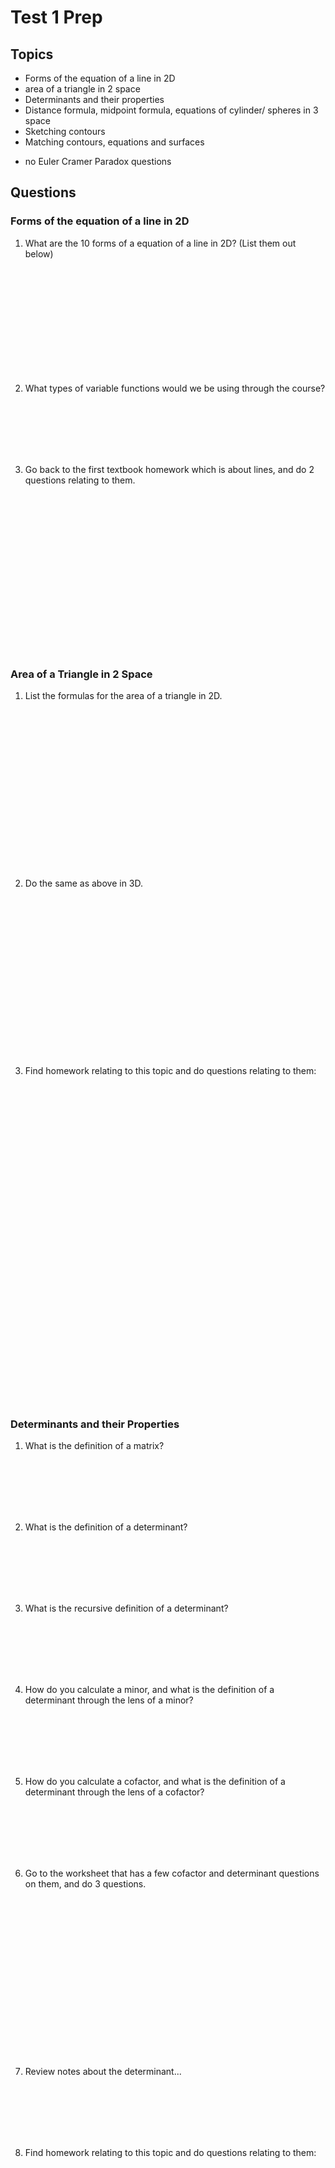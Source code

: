 # Test 1 Prep

## Topics

- Forms of the equation of a line in 2D
- area of a triangle in 2 space
- Determinants and their properties
- Distance formula, midpoint formula, equations of cylinder/ spheres in 3 space
- Sketching contours
- Matching contours, equations and surfaces

* no Euler Cramer Paradox questions

## Questions

### Forms of the equation of a line in 2D

1. What are the 10 forms of a equation of a line in 2D? (List them out below)

<br><br><br><br><br><br><br><br><br><br>

2. What types of variable functions would we be using through the course?

<br><br><br><br><br>

3. Go back to the first textbook homework which is about lines, and do 2 questions relating to them.

<br><br><br><br><br>
<br><br><br><br><br>
<br><br><br><br><br>

### Area of a Triangle in 2 Space

1. List the formulas for the area of a triangle in 2D.

<br><br><br><br><br>
<br><br><br><br><br>
<br><br><br><br><br>

2. Do the same as above in 3D.

<br><br><br><br><br>
<br><br><br><br><br>
<br><br><br><br><br>

3. Find homework relating to this topic and do questions relating to them:

<br><br><br><br><br>
<br><br><br><br><br>
<br><br><br><br><br>
<br><br><br><br><br>
<br><br><br><br><br>
<br><br><br><br><br>

### Determinants and their Properties

1. What is the definition of a matrix?

<br><br><br><br><br>

2. What is the definition of a determinant?

<br><br><br><br><br>

3. What is the recursive definition of a determinant?

<br><br><br><br><br>

4. How do you calculate a minor, and what is the definition of a determinant through the lens of a minor?

<br><br><br><br><br>

5. How do you calculate a cofactor, and what is the definition of a determinant through the lens of a cofactor?

<br><br><br><br><br>

6. Go to the worksheet that has a few cofactor and determinant questions on them, and do 3 questions.

<br><br><br><br><br>
<br><br><br><br><br>
<br><br><br><br><br>

7. Review notes about the determinant...

<br><br><br><br><br>

8. Find homework relating to this topic and do questions relating to them:

<br><br><br><br><br>
<br><br><br><br><br>
<br><br><br><br><br>
<br><br><br><br><br>
<br><br><br><br><br>
<br><br><br><br><br>

### Distance formula, Midpoint Formula, Equations of a Cylinder, Spheres in 3 space

1. What is the distance formula in 2D? 3D?

<br><br><br><br><br>

2. What is the midpoint formula in 2D? In 3D?

<br><br><br><br><br>

3. What are the equations for a cylinder and a sphere?

<br><br><br><br><br>

4. What are the R relationships between functions in 2D and functions in 3D?

<br><br><br><br><br>

5. Find a few questions on homework relationing to distance and midpoint formula and do them...

<br><br><br><br><br>
<br><br><br><br><br>
<br><br><br><br><br>
<br><br><br><br><br>
<br><br><br><br><br>

### Sketching Contours

1. How does one sketch contours?

<br><br><br><br><br>

2. How do dependent and independent variables work in relation to contour maps?

<br><br><br><br><br>

3. What is a good way to use contours to graph?

<br><br><br><br><br>

4. Graph some common contour maps with their formulas...

<br><br><br><br><br>
<br><br><br><br><br>
<br><br><br><br><br>

5. Cross sections: what is the terminology regarding horizontal and vertical cross sections, and how does one find the formulas for them?

<br><br><br><br><br>

6. Graph the equation $z = \sqrt{x^2 + y ^2}$. Then prove that it is a cone with a horizontal cross section map. Also, both use cases but also start substututing constants for those equations.

<br><br><br><br><br>
<br><br><br><br><br>

7. Find homework relating to this problem and do questions relating to them:

<br><br><br><br><br>
<br><br><br><br><br>
<br><br><br><br><br>
<br><br><br><br><br>
<br><br><br><br><br>
<br><br><br><br><br>
<br><br><br><br><br>

### Matching Contours, Equations, and Surfaces

1. Redo the worksheet regarding the map.

<br><br><br><br><br>

2. What are some strategies for matching equations with surfaces?

<br><br><br><br><br>

4. Find some common equations and list them and then graph them and their contour maps.

<br><br><br><br><br>
<br><br><br><br><br>

3. Find homework relating to this problem and do questions relating to them:

<br><br><br><br><br>
<br><br><br><br><br>

<br><br><br><br><br>
<br><br><br><br><br>
<br><br><br><br><br>
<br><br><br><br><br>
